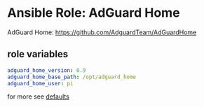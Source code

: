 # Ansible Role: AdGuard Home 

AdGuard Home: https://github.com/AdguardTeam/AdGuardHome

## role variables
```yaml
adguard_home_version: 0.9
adguard_home_base_path: /opt/adguard_home
adguard_home_user: pi
```
for more see [defaults](defaults/main.yml)

